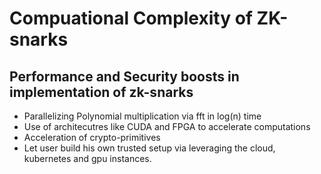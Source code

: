 Compuational Complexity of ZK-snarks
=== 

## Performance and Security boosts in implementation of zk-snarks  
- Parallelizing Polynomial multiplication via fft in log(n) time
- Use of architecutres like CUDA and FPGA to accelerate computations 
- Acceleration of crypto-primitives 
- Let user build his own trusted setup via leveraging the cloud, kubernetes and gpu instances.


##   